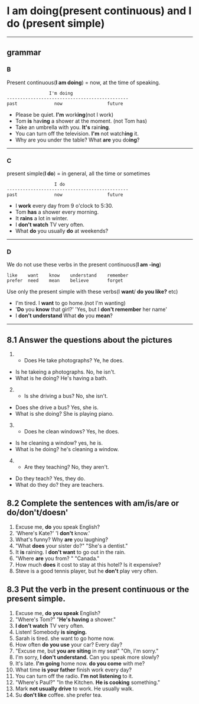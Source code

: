 # I am doing(present continuous) and I do (present simple)
---
## grammar
### B
Present continuous(**I am doing**) = now, at the time of speaking.  
```
                I'm doing
----------------------------------------------
past              now                 future
```
* Please be quiet. **I'm** work**ing**(not I work)
* Tom **is** hav**ing** a shower at the moment. (not Tom has)
* Take an umbrella with you. **It's** rain**ing**.
* You can turn off the television. **I'm** not watch**ing** it.
* Why are you under the table?  What **are** you do**ing**?


---

### C
present simple(**I do**) = in general, all the time or sometimes
```
                  I do
----------------------------------------------
past              now                 future
```
* I **work** every day from 9 o'clock to 5:30.
* Tom **has** a shower every morning.
* It **rains** a lot in winter.
* I **don't watch** TV very often.
* What **do** you usually **do** at weekends?

---
### D
We do not use these verbs in the present continuous(**I am -ing**)
```
like    want    know    understand    remember
prefer  need    mean    believe       forget
```
Use only the present simple with these verbs(I **want**/ **do you like?** etc)
* I'm tired. I **want** to go home.(not I'm wanting)
* '**Do** you **know** that girl?' 'Yes, but I **don't remember** her name'
* I **don't understand** What **do** you **mean**?


---
## 8.1 Answer the questions about the pictures
1.  * Does He take photographs? Ye, he does.
  * Is he takeing a photographs. No, he isn't.
  * What is he doing? He's having a bath.

2. * Is she driving a bus? No, she isn't.
  * Does she drive a bus? Yes, she is.
  * What is she doing? She is playing piano.

3. * Does he clean windows? Yes, he does.
  * Is he cleaning a window? yes, he is.
  * What is he doing? he's cleaning a window.

4. * Are they teaching? No, they aren't.
  * Do they teach? Yes, they do.
  * What do they do? they are teachers.

## 8.2 Complete the sentences with am/is/are or do/don't/doesn'
1. Excuse me, **do** you speak English?
2. 'Where's Kate?' 'I **don't** know.'
3. What's funny? Why **are** you laughing?
4. "What **does** your sister do?" "She's a dentist."
5. It **is** raining. I **don't want** to go out in the rain.
6. "Where **are** you from? " "Canada."
7. How much **does** it cost to stay at this hotel? Is it expensive?
8. Steve is a good tennis player, but he **don't** play very often.

## 8.3 Put the verb in the present continuous or the present simple.
1. Excuse me, **do you speak** English?
2. "Where's Tom?" "**He's having** a shower."
3. **I don't watch** TV very often.
4. Listen! Somebody **is singing.**
5. Sarah is tired. she want to go home now.
6. How often **do you use** your car? Every day?
7. "Excuse me, but **you are siting** in my seat" "Oh, I'm sorry."
8. I'm sorry, **I don't understand.** Can you speak more slowly?
9. It's late. **I'm going** home now. **do you come** with me?
10. What time **is your father** finish work every day?
11. You can turn off the radio. **I'm not listening** to it.
12. "Where's Paul?" "In the Kitchen. **He is cooking** something."
13. Mark **not usually drive** to work. He usually walk.
14. Su **don't like** coffee. she prefer tea.
